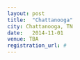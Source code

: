 ```yaml
---
layout: post
title:  "Chattanooga"
city: Chattanooga, TN
date:   2014-11-01
venue: TBA
registration_url: #
---
```

